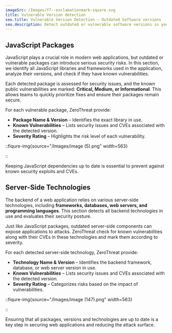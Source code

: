```yaml
---
imageSrc: /Images/f7--exclamationmark-square.svg
title: Vulnerable Version detection
seo.title: Vulnerable Version Detection – Outdated Software versions
seo.description: Detect outdated or vulnerable software versions in your stack and receive information on all known vulnerabilities and upgrading them.
---
```


## JavaScript Packages

JavaScript plays a crucial role in modern web applications, but outdated or vulnerable packages can introduce serious security risks. In this section, we identify all JavaScript libraries and frameworks used in the application, analyze their versions, and check if they have known vulnerabilities.

Each detected package is assessed for security issues, and the known public vulnerabilities are marked: **Critical, Medium, or Informational**. This allows teams to quickly prioritize fixes and ensure their packages remain secure.

For each vulnerable package, ZeroThreat provide:

- **Package Name & Version** – Identifies the exact library in use.
- **Known Vulnerabilities** – Lists security issues and CVEs associated with the detected version.
- **Severity Rating** – Highlights the risk level of each vulnerability.

::fiqure-img{source="/Images/image (5).png" width=563}

<!-- <img src="/Images/image (5).png" alt="" width="563"> -->

::

Keeping JavaScript dependencies up to date is essential to prevent against known security exploits and CVEs.

## Server-Side Technologies

The backend of a web application relies on various server-side technologies, including **frameworks, databases, web servers, and programming languages**. This section detects all backend technologies in use and evaluates their security posture.

Just like JavaScript packages, outdated server-side components can expose applications to attacks. ZeroThreat check for known vulnerabilities along with their CVEs in these technologies and mark them according to severity.

For each detected server-side technology, ZeroThreat provide:

- **Technology Name & Version** – Identifies the backend framework, database, or web server version in use.
- **Known Vulnerabilities** – Lists security issues and CVEs associated with the detected version.
- **Severity Rating** – Categorizes risks based on the impact of vulnerabilities.

::fiqure-img{source="/Images/image (147).png" width=563}

<!-- <img src="/Images/image (147).png" alt="" width="563"> -->

::

Ensuring that all packages, versions and technologies are up to date is a key step in securing web applications and reducing the attack surface.

